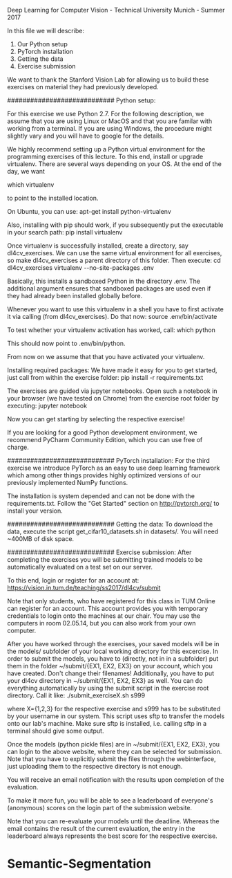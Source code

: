Deep Learning for Computer Vision - Technical University Munich - Summer 2017

In this file we will describe:
1) Our Python setup
2) PyTorch installation
3) Getting the data
4) Exercise submission

We want to thank the Stanford Vision Lab for allowing us to build these
exercises on material they had previously developed.

############################
Python setup:

For this exercise we use Python 2.7. For the following description, we assume that you are using Linux or
MacOS and that you are familar with working from a terminal.
If you are using Windows, the procedure might slightly vary and you will have to google for the details.

We highly recommend setting up a Python virtual environment for the programming exercises of this lecture.
To this end, install or upgrade virtualenv. There are several ways depending
on your OS. At the end of the day, we want

which virtualenv

to point to the installed location.

On Ubuntu, you can use: apt-get install python-virtualenv

Also, installing with pip should work, if you subsequently put the executable
in your search path:
pip install virtualenv

Once virtualenv is successfully installed, create a directory, say
dl4cv_exercises. We can use the same virtual environment for all exercises, so
make dl4cv_exercises a parent directory of this folder. Then execute:
cd dl4cv_exercises
virtualenv --no-site-packages .env

Basically, this installs a sandboxed Python in the directory .env. The
additional argument ensures that sandboxed packages are used even if they had
already been installed globally before.

Whenever you want to use this virtualenv in a shell you have to first
activate it via calling (from dl4cv_exercises). Do that now:
source .env/bin/activate

To test whether your virtualenv activation has worked, call:
which python

This should now point to .env/bin/python.

From now on we assume that that you have activated your virtualenv.


Installing required packages:
We have made it easy for you to get started, just call from within the
exercise folder:
pip install -r requirements.txt


The exercises are guided via jupyter notebooks. Open such a notebook in your
browser (we have tested on Chrome) from the exercise root folder by executing:
jupyter notebook

Now you can get starting by selecting the respective exercise!

If you are looking for a good Python development environment, we recommend
PyCharm Community Edition, which you can use free of charge.


############################
PyTorch installation:
For the third exercise we introduce PyTorch as an easy to use deep learning
framework which among other things provides highly optimized versions of our
previously implemented NumPy functions.

The installation is system depended and can not be done with the requirements.txt.
Follow the "Get Started" section on http://pytorch.org/ to install your version.


############################
Getting the data:
To download the data, execute the script get_cifar10_datasets.sh in datasets/.
You will need ~400MB of disk space.


############################
Exercise submission:
After completing the exercises you will be submitting trained models to be
automatically evaluated on a test set on our server.

To this end, login or register for an account at:
https://vision.in.tum.de/teaching/ss2017/dl4cv/submit

Note that only students, who have registered for this class in TUM Online can
register for an account.
This account provides you with temporary credentials to login onto the
machines at our chair. You may use the computers in room 02.05.14, but you can
also work from your own computer.

After you have worked through the exercises, your saved models will be in the
models/ subfolder of your local working directory for this excercise.
In order to submit the models, you have to (directly, not
in in a subfolder) put them in the folder ~/submit/{EX1, EX2, EX3} on your
account, which you have created. Don't change their filenames!
Additionally, you have to put your dl4cv directory in ~/submit/{EX1, EX2, EX3}
as well.
You can do everything automatically by using the submit script in the exercise root directory.
Call it like:
./submit_exerciseX.sh s999

where X={1,2,3} for the respective exercise and s999 has to be substituted by your
username in our system.
This script uses sftp to transfer the models onto our lab's machine. Make sure
sftp is installed, i.e. calling sftp in a terminal should give some output.

Once the models (python pickle files) are in ~/submit/{EX1, EX2, EX3}, you can
login to the above website, where they can be selected for submission.
Note that you have to explicitly submit the files through the webinterface,
just uploading them to the respective directory is not enough.

You will receive an email notification with the results upon completion of the
evaluation.

To make it more fun, you will be able to see a leaderboard of everyone's
(anonymous) scores on the login part of the submission website.

Note that you can re-evaluate your models until the deadline. Whereas the
email contains the result of the current evaluation, the entry in the
leaderboard always represents the best score for the respective exercise.
# Semantic-Segmentation
